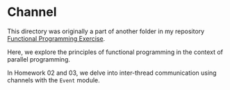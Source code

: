 # Channel
This directory was originally a part of another folder in my repository [Functional Programming Exercise](https://github.com/Blattvorhang/Functional-Programming-Exercises).

Here, we explore the principles of functional programming in the context of parallel programming.

In Homework 02 and 03, we delve into inter-thread communication using channels with the `Event` module.